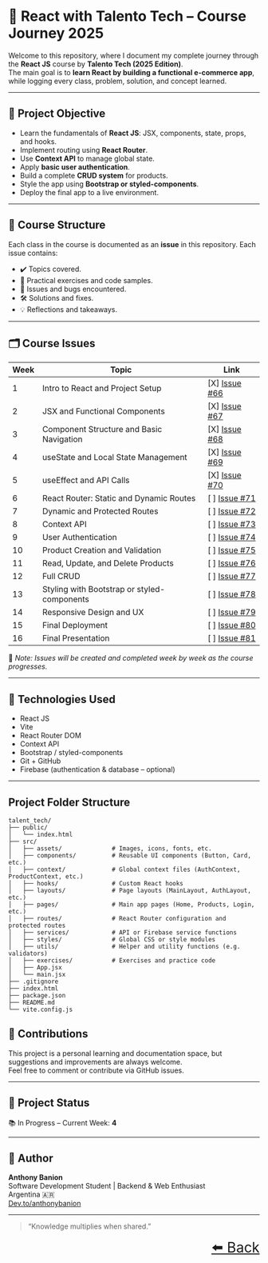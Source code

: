 # 🚀 React with Talento Tech – Course Journey 2025

Welcome to this repository, where I document my complete journey through the **React JS** course by **Talento Tech (2025 Edition)**.  
The main goal is to **learn React by building a functional e-commerce app**, while logging every class, problem, solution, and concept learned.

---

## 🎯 Project Objective

- Learn the fundamentals of **React JS**: JSX, components, state, props, and hooks.
- Implement routing using **React Router**.
- Use **Context API** to manage global state.
- Apply **basic user authentication**.
- Build a complete **CRUD system** for products.
- Style the app using **Bootstrap or styled-components**.
- Deploy the final app to a live environment.

---

## 🧱 Course Structure

Each class in the course is documented as an **issue** in this repository. Each issue contains:

- ✔️ Topics covered.
- 🧪 Practical exercises and code samples.
- 🐞 Issues and bugs encountered.
- 🛠 Solutions and fixes.
- 💡 Reflections and takeaways.

---

## 🗂 Course Issues

| Week | Topic                                       | Link                                                                |
| ---- | ------------------------------------------- | ------------------------------------------------------------------- |
| 1    | Intro to React and Project Setup            | [X] [Issue #66](https://github.com/anthonybanion/LearnFW/issues/66) |
| 2    | JSX and Functional Components               | [X] [Issue #67](https://github.com/anthonybanion/LearnFW/issues/67) |
| 3    | Component Structure and Basic Navigation    | [X] [Issue #68](https://github.com/anthonybanion/LearnFW/issues/68) |
| 4    | useState and Local State Management         | [X] [Issue #69](https://github.com/anthonybanion/LearnFW/issues/69) |
| 5    | useEffect and API Calls                     | [X] [Issue #70](https://github.com/anthonybanion/LearnFW/issues/70) |
| 6    | React Router: Static and Dynamic Routes     | [ ] [Issue #71](https://github.com/anthonybanion/LearnFW/issues/71) |
| 7    | Dynamic and Protected Routes                | [ ] [Issue #72](https://github.com/anthonybanion/LearnFW/issues/72) |
| 8    | Context API                                 | [ ] [Issue #73](https://github.com/anthonybanion/LearnFW/issues/73) |
| 9    | User Authentication                         | [ ] [Issue #74](https://github.com/anthonybanion/LearnFW/issues/74) |
| 10   | Product Creation and Validation             | [ ] [Issue #75](https://github.com/anthonybanion/LearnFW/issues/75) |
| 11   | Read, Update, and Delete Products           | [ ] [Issue #76](https://github.com/anthonybanion/LearnFW/issues/76) |
| 12   | Full CRUD                                   | [ ] [Issue #77](https://github.com/anthonybanion/LearnFW/issues/77) |
| 13   | Styling with Bootstrap or styled-components | [ ] [Issue #78](https://github.com/anthonybanion/LearnFW/issues/78) |
| 14   | Responsive Design and UX                    | [ ] [Issue #79](https://github.com/anthonybanion/LearnFW/issues/79) |
| 15   | Final Deployment                            | [ ] [Issue #80](https://github.com/anthonybanion/LearnFW/issues/80) |
| 16   | Final Presentation                          | [ ] [Issue #81](https://github.com/anthonybanion/LearnFW/issues/81) |

📝 _Note: Issues will be created and completed week by week as the course progresses._

---

## 🔧 Technologies Used

- React JS
- Vite
- React Router DOM
- Context API
- Bootstrap / styled-components
- Git + GitHub
- Firebase (authentication & database – optional)

---

## Project Folder Structure

```text
talent_tech/
├── public/
│   └── index.html
├── src/
│   ├── assets/              # Images, icons, fonts, etc.
│   ├── components/          # Reusable UI components (Button, Card, etc.)
│   ├── context/             # Global context files (AuthContext, ProductContext, etc.)
│   ├── hooks/               # Custom React hooks
│   ├── layouts/             # Page layouts (MainLayout, AuthLayout, etc.)
│   ├── pages/               # Main app pages (Home, Products, Login, etc.)
│   ├── routes/              # React Router configuration and protected routes
│   ├── services/            # API or Firebase service functions
│   ├── styles/              # Global CSS or style modules
│   ├── utils/               # Helper and utility functions (e.g. validators)
│   ├── exercises/           # Exercises and practice code
│   ├── App.jsx
│   └── main.jsx
├── .gitignore
├── index.html
├── package.json
├── README.md
└── vite.config.js

```

## 🤝 Contributions

This project is a personal learning and documentation space, but suggestions and improvements are always welcome.  
Feel free to comment or contribute via GitHub issues.

---

## 📅 Project Status

📚 In Progress – Current Week: **4**

---

## 🧠 Author

**Anthony Banion**  
Software Development Student | Backend & Web Enthusiast  
Argentina 🇦🇷  
[Dev.to/anthonybanion](https://dev.to/anthonybanion)

---

> “Knowledge multiplies when shared.”

<div align="right" style="font-size: 2em;">
    <a href="../README.md">⬅️ Back</a>
</div>
